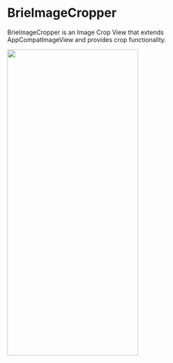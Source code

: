 # BrieImageCropper
BrieImageCropper is an Image Crop View that extends AppCompatImageView and provides crop functionality.

<img src="https://github.com/chkpizza/BrieImageCropper/assets/48915641/a0d403a6-e70a-4dd9-b4d7-0c1cc21441bc" width="300" height="700">
